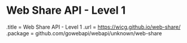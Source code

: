 # Web Share API - Level 1

.title = Web Share API - Level 1
.url = <https://wicg.github.io/web-share/>
.package = github.com/gowebapi/webapi/unknown/web-share
